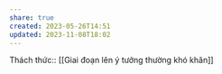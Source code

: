 ```yaml
---
share: true
created: 2023-05-26T14:51
updated: 2023-11-08T18:02
---
```

Thách thức:: [[Giai đoạn lên ý tưởng thường khó khăn]]
